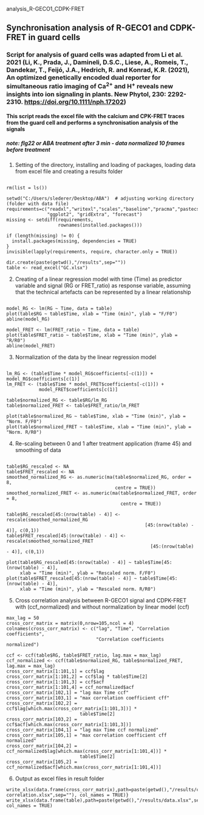analysis_R-GECO1_CDPK-FRET
## Synchronisation analysis of R-GECO1 and CDPK-FRET in guard cells

### Script for analysis of guard cells was adapted from Li et al. 2021 (Li, K., Prada, J., Damineli, D.S.C., Liese, A., Romeis, T., Dandekar, T., Feijó, J.A., Hedrich, R. and Konrad, K.R. (2021), An optimized genetically encoded dual reporter for simultaneous ratio imaging of Ca<sup>2+</sup> and H<sup>+</sup> reveals new insights into ion signaling in plants. New Phytol, 230: 2292-2310. https://doi.org/10.1111/nph.17202)

#### This script reads the excel file with the calcium and CPK-FRET traces from the guard cell and performs a synchronisation analysis of the signals

##### note: flg22 or ABA treatment after 3 min - data normalized 10 frames before treatment

1.  Setting of the directory, installing and loading of packages, loading data from excel file and creating a results folder

```{r part1}

rm(list = ls())

setwd("C:/Users/slederer/Desktop/ABA")  # adjusting working directory (folder with data file)
requirements=c("readxl","writexl","scales","baseline","pracma","pastecs","plotly","stats", 
               "ggplot2", "gridExtra", "forecast")
missing <- setdiff(requirements,
                   rownames(installed.packages()))

if (length(missing) != 0) {
  install.packages(missing, dependencies = TRUE)
}
invisible(lapply(requirements, require, character.only = TRUE))

dir.create(paste(getwd(),"/results",sep=""))
table <- read_excel("GC.xlsx")

```

2.  Creating of a linear regression model with time (Time) as predictor variable and signal (RG or FRET_ratio) as response variable, assuming that the technical artefacts can be represented by a linear relationship

```{r part2}

model_RG <- lm(RG ~ Time, data = table)
plot(table$RG ~ table$Time, xlab = "Time (min)", ylab = "F/F0")
abline(model_RG)

model_FRET <- lm(FRET_ratio ~ Time, data = table)
plot(table$FRET_ratio ~ table$Time, xlab = "Time (min)", ylab = "R/R0")
abline(model_FRET)

```

3.  Normalization of the data by the linear regression model 

```{r part3}

lm_RG <- (table$Time * model_RG$coefficients[-c(1)]) + model_RG$coefficients[c(1)]
lm_FRET <- (table$Time * model_FRET$coefficients[-c(1)]) + 
            model_FRET$coefficients[c(1)]

table$normalized_RG <- table$RG/lm_RG
table$normalized_FRET <- table$FRET_ratio/lm_FRET

plot(table$normalized_RG ~ table$Time, xlab = "Time (min)", ylab = "Norm. F/F0")
plot(table$normalized_FRET ~ table$Time, xlab = "Time (min)", ylab = "Norm. R/R0")

```

4.  Re-scaling between 0 and 1 after treatment application (frame 45) and smoothing of data

```{r part4}

table$RG_rescaled <- NA
table$FRET_rescaled <- NA
smoothed_normalized_RG <- as.numeric(ma(table$normalized_RG, order = 8, 
                                        centre = TRUE))
smoothed_normalized_FRET <- as.numeric(ma(table$normalized_FRET, order = 8, 
                                          centre = TRUE))

table$RG_rescaled[45:(nrow(table) - 4)] <- rescale(smoothed_normalized_RG
                                                   [45:(nrow(table) - 4)], c(0,1))
table$FRET_rescaled[45:(nrow(table) - 4)] <- rescale(smoothed_normalized_FRET
                                                     [45:(nrow(table) - 4)], c(0,1))

plot(table$RG_rescaled[45:(nrow(table) - 4)] ~ table$Time[45:(nrow(table) - 4)], 
     xlab = "Time (min)", ylab = "Rescaled norm. F/F0")
plot(table$FRET_rescaled[45:(nrow(table) - 4)] ~ table$Time[45:(nrow(table) - 4)], 
     xlab = "Time (min)", ylab = "Rescaled norm. R/R0")
```

5.  Cross correlation analysis between R-GECO1 signal and CDPK-FRET with (ccf_normalized) and without normalization by linear model (ccf)

```{r part5}
max_lag = 50
cross_corr_matrix = matrix(0,nrow=105,ncol = 4)
colnames(cross_corr_matrix) <- c("lag", "Time", "Correlation coefficients", 
                                 "Correlation coefficients normalized")

ccf <- ccf(table$RG, table$FRET_ratio, lag.max = max_lag) 
ccf_normalized <- ccf(table$normalized_RG, table$normalized_FRET, lag.max = max_lag)
cross_corr_matrix[1:101,1] = ccf$lag
cross_corr_matrix[1:101,2] = ccf$lag * table$Time[2]
cross_corr_matrix[1:101,3] = ccf$acf
cross_corr_matrix[1:101,4] = ccf_normalized$acf
cross_corr_matrix[102,1] = "lag max Time ccf"
cross_corr_matrix[103,1] = "max correlation coefficient cff"
cross_corr_matrix[102,2] = ccf$lag[which.max(cross_corr_matrix[1:101,3])] * 
                           table$Time[2]
cross_corr_matrix[103,2] = ccf$acf[which.max(cross_corr_matrix[1:101,3])] 
cross_corr_matrix[104,1] = "lag max Time ccf normalized"
cross_corr_matrix[105,1] = "max correlation coefficient cff normalized"
cross_corr_matrix[104,2] = ccf_normalized$lag[which.max(cross_corr_matrix[1:101,4])] * 
                           table$Time[2]
cross_corr_matrix[105,2] = ccf_normalized$acf[which.max(cross_corr_matrix[1:101,4])] 

```

6.  Output as excel files in result folder

```{r part6}
write_xlsx(data.frame(cross_corr_matrix),path=paste(getwd(),"/results/cross correlation.xlsx",sep=""), col_names = TRUE)}
write_xlsx(data.frame(table),path=paste(getwd(),"/results/data.xlsx",sep=""), col_names = TRUE)
```
